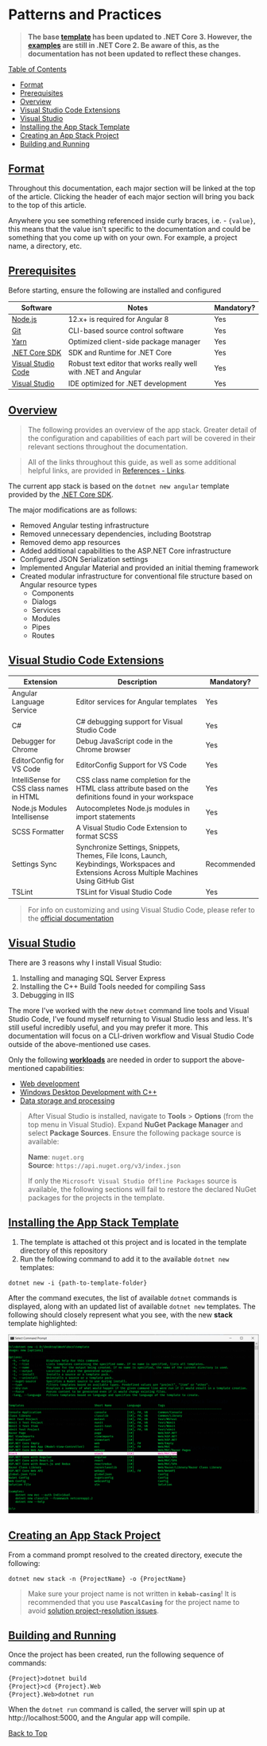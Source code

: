 # Patterns and Practices  

> **The base [template](./template) has been updated to .NET Core 3. However, the [examples](./examples) are still in .NET Core 2. Be aware of this, as the documentation has not been updated to reflect these changes.**

[Table of Contents](./toc.md)

* [Format](#format)
* [Prerequisites](#prerequisites)
* [Overview](#overview)
* [Visual Studio Code Extensions](#visual-studio-code-extensions)
* [Visual Studio](#visual-studio)
* [Installing the App Stack Template](#installing-the-app-stack-template)
* [Creating an App Stack Project](#creating-an-app-stack-project)
* [Building and Running](#building-and-running)


## [Format](#patterns-and-practices)  

Throughout this documentation, each major section will be linked at the top of the article. Clicking the header of each major section will bring you back to the top of this article.  

Anywhere you see something referenced inside curly braces, i.e. - `{value}`, this means that the value isn't specific to the documentation and could be something that you come up with on your own. For example, a project name, a directory, etc.

## [Prerequisites](#patterns-and-practices)  

Before starting, ensure the following are installed and configured

Software | Notes | Mandatory?
---------|-------|-----------
[Node.js](https://nodejs.org/en/) | 12.x+ is required for Angular 8 | Yes
[Git](https://git-scm.com/) | CLI-based source control software | Yes
[Yarn](https://yarnpkg.com/en/) | Optimized client-side package manager | Yes
[.NET Core SDK](https://dotnet.microsoft.com/download) | SDK and Runtime for .NET Core | Yes
[Visual Studio Code](https://code.visualstudio.com/) | Robust text editor that works really well with .NET and Angular | Yes
[Visual Studio](https://visualstudio.microsoft.com/vs/) | IDE optimized for <span>.NET</span> development | Yes

## [Overview](#patterns-and-practices)  

> The following provides an overview of the app stack. Greater detail of the configuration and capabilities of each part will be covered in their relevant sections throughout the documentation.  

> All of the links throughout this guide, as well as some additional helpful links, are provided in [References - Links](./r1-links.md).

The current app stack is based on the `dotnet new angular` template provided by the [.NET Core SDK](https://docs.microsoft.com/en-us/dotnet/core/tools/dotnet-new).

The major modifications are as follows:
* Removed Angular testing infrastructure
* Removed unnecessary dependencies, including Bootstrap
* Removed demo app resources
* Added additional capabilities to the <span>ASP.NET</span> Core infrastructure
* Configured JSON Serialization settings
* Implemented Angular Material and provided an initial theming framework
* Created modular infrastructure for conventional file structure based on Angular resource types
    * Components
    * Dialogs
    * Services
    * Modules
    * Pipes
    * Routes

## [Visual Studio Code Extensions](#patterns-and-practices)  

Extension | Description | Mandatory?
----------|-------------|-----------
Angular Language Service | Editor services for Angular templates | Yes
C# | C# debugging support for Visual Studio Code | Yes
Debugger for Chrome | Debug JavaScript code in the Chrome browser | Yes
EditorConfig for VS Code | EditorConfig Support for VS Code | Yes
IntelliSense for CSS class names in HTML | CSS class name completion for the HTML class attribute based on the definitions found in your workspace | Yes
Node.js Modules Intellisense | Autocompletes Node.js modules in import statements | Yes
SCSS Formatter | A Visual Studio Code Extension to format SCSS | Yes
Settings Sync | Synchronize Settings, Snippets, Themes, File Icons, Launch, Keybindings, Workspaces and Extensions Across Multiple Machines Using GitHub Gist | Recommended
TSLint | TSLint for Visual Studio Code | Yes  

> For info on customizing and using Visual Studio Code, please refer to the [official documentation](https://code.visualstudio.com/docs)  

## [Visual Studio](#patterns-and-practices)  

There are 3 reasons why I install Visual Studio:  
1. Installing and managing SQL Server Express
2. Installing the C++ Build Tools needed for compiling Sass
3. Debugging in IIS  

The more I've worked with the new `dotnet` command line tools and Visual Studio Code, I've found myself returning to Visual Studio less and less. It's still useful incredibly useful, and you may prefer it more. This documentation will focus on a CLI-driven workflow and Visual Studio Code outside of the above-mentioned use cases.  

Only the following [**workloads**](https://visualstudio.microsoft.com/vs/visual-studio-workloads/) are needed in order to support the above-mentioned capabilities:  
* [Web development](https://docs.microsoft.com/en-us/visualstudio/install/workload-component-id-vs-community?view=vs-2019#aspnet-and-web-development)
* [Windows Desktop Development with C++](https://docs.microsoft.com/en-us/visualstudio/install/workload-component-id-vs-community?view=vs-2019#desktop-development-with-c)
* [Data storage and processing](https://docs.microsoft.com/en-us/visualstudio/install/workload-component-id-vs-community?view=vs-2019#data-storage-and-processing)

> After Visual Studio is installed, navigate to **Tools** > **Options** (from the top menu in Visual Studio). Expand **NuGet Package Manager** and select **Package Sources**. Ensure the following package source is available:  
> 
> **Name**: `nuget.org`  
> **Source**: `https://api.nuget.org/v3/index.json`  
> 
> If only the `Microsoft Visual Studio Offline Packages` source is available, the following sections will fail to restore the declared NuGet packages for the projects in the template.

## [Installing the App Stack Template](#patterns-and-practices)  

1. The template is attached ot this project and is located in the template directory of this repository
2. Run the following command to add it to the available `dotnet new` templates:

```
dotnet new -i {path-to-template-folder}
```  

After the command executes, the list of available `dotnet` commands is displayed, along with an updated list of available `dotnet new` templates. The following should closely represent what you see, with the new **stack** template highlighted:

[![new-template](./images/readme/new-template.png)](./images/readme/new-template.png)

## [Creating an App Stack Project](#patterns-and-practices)  

From a command prompt resolved to the created directory, execute the following:

```
dotnet new stack -n {ProjectName} -o {ProjectName}
```  

> Make sure your project name is not written in **`kebab-casing`**! It is recommended that you use **`PascalCasing`** for the project name to avoid [solution project-resolution issues](https://github.com/JaimeStill/PatternsAndPractices/issues/35).  

## [Building and Running](#patterns-and-practices)  

Once the project has been created, run the following sequence of commands:  

```
{Project}>dotnet build
{Project}>cd {Project}.Web
{Project}.Web>dotnet run
```  

When the `dotnet run` command is called, the server will spin up at http://localhost:5000, and the Angular app will compile.

[Back to Top](#patterns-and-practices)